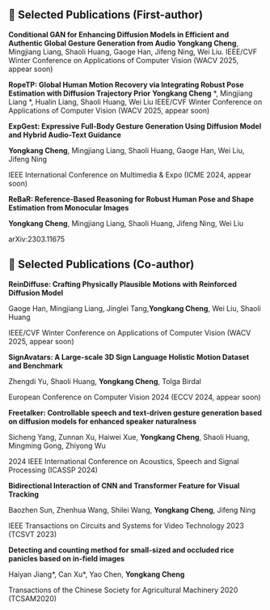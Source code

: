 ## 📝 Selected Publications (First-author)
**Conditional GAN for Enhancing Diffusion Models in Efficient and Authentic Global Gesture Generation from Audio**
**Yongkang Cheng**, Mingjiang Liang, Shaoli Huang, Gaoge Han, Jifeng Ning, Wei Liu.
IEEE/CVF Winter Conference on Applications of Computer Vision (WACV 2025, appear soon)
                      
**RopeTP: Global Human Motion Recovery via Integrating Robust Pose Estimation with Diffusion Trajectory Prior**
**Yongkang Cheng** *, Mingjiang Liang *, Hualin Liang, Shaoli Huang, Wei Liu
IEEE/CVF Winter Conference on Applications of Computer Vision (WACV 2025, appear soon)

**ExpGest: Expressive Full-Body Gesture Generation Using Diffusion Model and Hybrid Audio-Text Guidance**

**Yongkang Cheng**, Mingjiang Liang, Shaoli Huang, Gaoge Han, Wei Liu, Jifeng Ning

IEEE International Conference on Multimedia & Expo (ICME 2024, appear soon)

**ReBaR: Reference-Based Reasoning for Robust Human Pose and Shape Estimation from Monocular Images**

**Yongkang Cheng**, Mingjiang Liang, Shaoli Huang, Jifeng Ning, Wei Liu

arXiv:2303.11675

## 📝 Selected Publications (Co-author)
**ReinDiffuse: Crafting Physically Plausible Motions with Reinforced Diffusion Model**

Gaoge Han, Mingjiang Liang, Jinglei Tang,**Yongkang Cheng**, Wei Liu, Shaoli Huang

IEEE/CVF Winter Conference on Applications of Computer Vision (WACV 2025, appear soon)

**SignAvatars: A Large-scale 3D Sign Language Holistic Motion Dataset and Benchmark**

Zhengdi Yu, Shaoli Huang, **Yongkang Cheng**, Tolga Birdal

European Conference on Computer Vision 2024 (ECCV 2024, appear soon)

**Freetalker: Controllable speech and text-driven gesture generation based on diffusion models for enhanced speaker naturalness**

Sicheng Yang, Zunnan Xu, Haiwei Xue, **Yongkang Cheng**, Shaoli Huang, Mingming Gong, Zhiyong Wu

2024 IEEE International Conference on Acoustics, Speech and Signal Processing (ICASSP 2024)

**Bidirectional Interaction of CNN and Transformer Feature for Visual Tracking**

Baozhen Sun, Zhenhua Wang, Shilei Wang, **Yongkang Cheng**, Jifeng Ning

IEEE Transactions on Circuits and Systems for Video Technology 2023 (TCSVT 2023)

**Detecting and counting method for small-sized and occluded rice panicles based on in-field images**

Haiyan Jiang*, Can Xu*, Yao Chen, **Yongkang Cheng**

Transactions of the Chinese Society for Agricultural Machinery 2020 (TCSAM2020)

<!--
<h2 id="publications" style="margin: 2px 0px -15px;">Publications</h2>

<div class="publications">
<ol class="bibliography">

{% for link in site.data.publications.main %}

<li>
<div class="pub-row">
  <div class="col-sm-3 abbr" style="position: relative;padding-right: 15px;padding-left: 15px;">
    {% if link.image %} 
    <img src="{{ link.image }}" class="teaser img-fluid z-depth-1" style="width=100;height=40%">
    {% if link.conference_short %} 
    <abbr class="badge">{{ link.conference_short }}</abbr>
    {% endif %}
    {% endif %}
  </div>
  <div class="col-sm-9" style="position: relative;padding-right: 15px;padding-left: 20px;">
      <div class="title"><a href="{{ link.pdf }}">{{ link.title }}</a></div>
      <div class="author">{{ link.authors }}</div>
      <div class="periodical"><em>{{ link.conference }}</em>
      </div>
    <div class="links">
      {% if link.pdf %} 
      <a href="{{ link.pdf }}" class="btn btn-sm z-depth-0" role="button" target="_blank" style="font-size:12px;">PDF</a>
      {% endif %}
      {% if link.code %} 
      <a href="{{ link.code }}" class="btn btn-sm z-depth-0" role="button" target="_blank" style="font-size:12px;">Code</a>
      {% endif %}
      {% if link.page %} 
      <a href="{{ link.page }}" class="btn btn-sm z-depth-0" role="button" target="_blank" style="font-size:12px;">Project Page</a>
      {% endif %}
      {% if link.bibtex %} 
      <a href="{{ link.bibtex }}" class="btn btn-sm z-depth-0" role="button" target="_blank" style="font-size:12px;">BibTex</a>
      {% endif %}
      {% if link.notes %} 
      <strong> <i style="color:#e74d3c">{{ link.notes }}</i></strong>
      {% endif %}
      {% if link.others %} 
      {{ link.others }}
      {% endif %}
    </div>
  </div>
</div>
</li>
<br>

{% endfor %}

</ol>
</div>

-->
